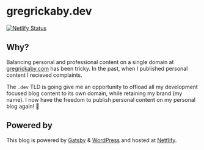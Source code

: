 # gregrickaby.dev

[![Netlify Status](https://api.netlify.com/api/v1/badges/f77a0069-0e39-4994-965b-567be35a8dd3/deploy-status)](https://app.netlify.com/sites/gregrickaby/deploys)

## Why?

Balancing personal and professional content on a single domain at [gregrickaby.com](https://gregrickaby.com) has been tricky. In the past, when I published personal content I recieved complaints.

The `.dev` TLD is going give me an opportunity to offload all my development focused blog content to its own domain, while retaining my brand (my name). I now have the freedom to publish personal content on my personal blog again! 🤟

## Powered by

This blog is powered by [Gatsby](https://gatsbyjs.org) & [WordPress](https://wordpress.org) and hosted at [Netflify](https://netlify.com).
